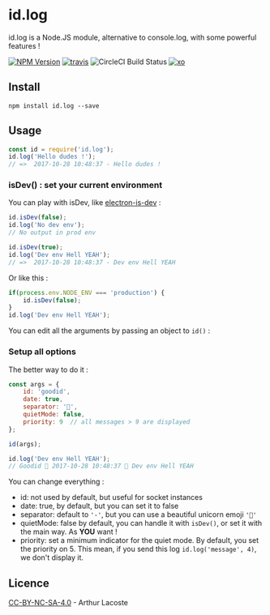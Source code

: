 # id.log
id.log is a Node.JS module, alternative to console.log, with some powerful features !

[![NPM Version][npm-version]][npm-url]
[![travis][travis-badge]][travis-url]
![CircleCI Build Status][circle-badge]
[![xo][xo-badge]][xo-url]

## Install

```
npm install id.log --save
```

## Usage

```js
const id = require('id.log');
id.log('Hello dudes !');
// =>  2017-10-28 10:48:37 - Hello dudes !
```


### isDev() : set your current environment

You can play with isDev, like [electron-is-dev](https://github.com/sindresorhus/electron-is-dev) :

```js
id.isDev(false);
id.log('No dev env');
// No output in prod env

id.isDev(true);
id.log('Dev env Hell YEAH');
// =>  2017-10-28 10:48:37 - Dev env Hell YEAH
```

Or like this :

```js
if(process.env.NODE_ENV === 'production') {
	id.isDev(false);
}
id.log('Dev env Hell YEAH');
```

You can edit all the arguments by passing an object to `id()` :

### Setup all options

The better way to do it :

```js
const args = {
	id: 'goodid',
	date: true,
	separator: '🦄',
	quietMode: false,
	priority: 9  // all messages > 9 are displayed
};

id(args);

id.log('Dev env Hell YEAH');
// Goodid 🦄 2017-10-28 10:48:37 🦄 Dev env Hell YEAH
```

You can change everything :

* id: not used by default, but useful for socket instances
* date: true, by default, but you can set it to false
* separator: default to `'-'`, but you can use a beautiful unicorn emoji `'🦄'`
* quietMode: false by default, you can handle it with `isDev()`, or set it with the main way. As **YOU** want !
* priority: set a minimum indicator for the quiet mode. By default, you set the priority on 5. This mean, if you send this log `id.log('message', 4)`, we don't display it.

## Licence
[CC-BY-NC-SA-4.0](https://creativecommons.org/licenses/by-sa/4.0/) - Arthur Lacoste


[npm-version]:https://img.shields.io/npm/v/id.log.svg
[npm-url]: https://npmjs.org/package/id.log
[travis-badge]: http://img.shields.io/travis/arthurlacoste/id.log.svg
[travis-url]: https://travis-ci.org/arthurlacoste/id.log
[circle-badge]: https://circleci.com/gh/arthurlacoste/id.log.svg?style=shield
[xo-badge]: https://img.shields.io/badge/code_style-XO-5ed9c7.svg
[xo-url]: https://github.com/sindresorhus/xo
